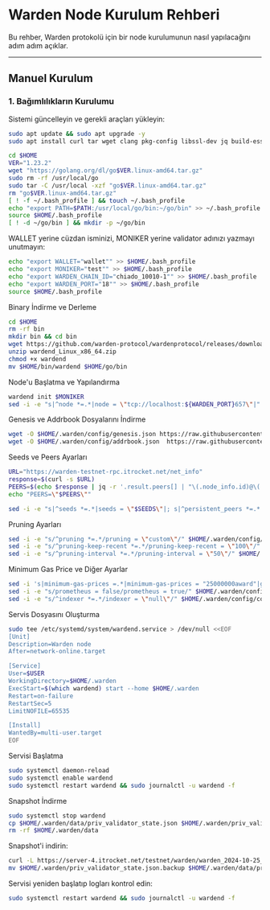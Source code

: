 # Warden Node Kurulum Rehberi

Bu rehber, Warden protokolü için bir node kurulumunun nasıl yapılacağını adım adım açıklar.

---

## Manuel Kurulum

### 1. Bağımlılıkların Kurulumu

Sistemi güncelleyin ve gerekli araçları yükleyin:

```bash
sudo apt update && sudo apt upgrade -y
sudo apt install curl tar wget clang pkg-config libssl-dev jq build-essential bsdmainutils git make ncdu gcc git jq chrony liblz4-tool -y
```

```bash
cd $HOME
VER="1.23.2"
wget "https://golang.org/dl/go$VER.linux-amd64.tar.gz"
sudo rm -rf /usr/local/go
sudo tar -C /usr/local -xzf "go$VER.linux-amd64.tar.gz"
rm "go$VER.linux-amd64.tar.gz"
[ ! -f ~/.bash_profile ] && touch ~/.bash_profile
echo "export PATH=$PATH:/usr/local/go/bin:~/go/bin" >> ~/.bash_profile
source $HOME/.bash_profile
[ ! -d ~/go/bin ] && mkdir -p ~/go/bin
```

WALLET yerine cüzdan isminizi, MONIKER yerine validator adınızı yazmayı unutmayın:
```bash
echo "export WALLET="wallet"" >> $HOME/.bash_profile
echo "export MONIKER="test"" >> $HOME/.bash_profile
echo "export WARDEN_CHAIN_ID="chiado_10010-1"" >> $HOME/.bash_profile
echo "export WARDEN_PORT="18"" >> $HOME/.bash_profile
source $HOME/.bash_profile
```

Binary İndirme ve Derleme
```bash
cd $HOME
rm -rf bin
mkdir bin && cd bin
wget https://github.com/warden-protocol/wardenprotocol/releases/download/v0.5.2/wardend_Linux_x86_64.zip
unzip wardend_Linux_x86_64.zip
chmod +x wardend
mv $HOME/bin/wardend $HOME/go/bin
```

 Node'u Başlatma ve Yapılandırma
```bash
wardend init $MONIKER
sed -i -e "s|^node *=.*|node = \"tcp://localhost:${WARDEN_PORT}657\"|" $HOME/.warden/config/client.toml
```

Genesis ve Addrbook Dosyalarını İndirme
```bash
wget -O $HOME/.warden/config/genesis.json https://raw.githubusercontent.com/CoinHuntersTR/props/refs/heads/main/warden/Chiado/genesis.json
wget -O $HOME/.warden/config/addrbook.json  https://raw.githubusercontent.com/CoinHuntersTR/props/refs/heads/main/warden/Chiado/addrbook.json
```

Seeds ve Peers Ayarları
```bash
URL="https://warden-testnet-rpc.itrocket.net/net_info"
response=$(curl -s $URL)
PEERS=$(echo $response | jq -r '.result.peers[] | "\(.node_info.id)@\(.remote_ip):" + (.node_info.listen_addr | capture("(?<ip>.+):(?<port>[0-9]+)$").port)' | paste -sd "," -)
echo "PEERS=\"$PEERS\""

sed -i -e "s|^seeds *=.*|seeds = \"$SEEDS\"|; s|^persistent_peers *=.*|persistent_peers = \"$PEERS\"|" $HOME/.warden/config/config.toml
```

Pruning Ayarları
```bash
sed -i -e "s/^pruning *=.*/pruning = \"custom\"/" $HOME/.warden/config/app.toml
sed -i -e "s/^pruning-keep-recent *=.*/pruning-keep-recent = \"100\"/" $HOME/.warden/config/app.toml
sed -i -e "s/^pruning-interval *=.*/pruning-interval = \"50\"/" $HOME/.warden/config/app.toml
```

Minimum Gas Price ve Diğer Ayarlar
```bash
sed -i 's|minimum-gas-prices =.*|minimum-gas-prices = "25000000award"|g' $HOME/.warden/config/app.toml
sed -i -e "s/prometheus = false/prometheus = true/" $HOME/.warden/config/config.toml
sed -i -e "s/^indexer *=.*/indexer = \"null\"/" $HOME/.warden/config/config.toml
```

Servis Dosyasını Oluşturma
```bash
sudo tee /etc/systemd/system/wardend.service > /dev/null <<EOF
[Unit]
Description=Warden node
After=network-online.target

[Service]
User=$USER
WorkingDirectory=$HOME/.warden
ExecStart=$(which wardend) start --home $HOME/.warden
Restart=on-failure
RestartSec=5
LimitNOFILE=65535

[Install]
WantedBy=multi-user.target
EOF
```

Servisi Başlatma
```bash
sudo systemctl daemon-reload
sudo systemctl enable wardend
sudo systemctl restart wardend && sudo journalctl -u wardend -f
```

Snapshot İndirme
```bash
sudo systemctl stop wardend
cp $HOME/.warden/data/priv_validator_state.json $HOME/.warden/priv_validator_state.json.backup
rm -rf $HOME/.warden/data
```

Snapshot'i indirin:
```bash
curl -L https://server-4.itrocket.net/testnet/warden/warden_2024-10-25_32787_snap.tar.lz4 | lz4 -dc - | tar -xf - -C $HOME/.warden
mv $HOME/.warden/priv_validator_state.json.backup $HOME/.warden/data/priv_validator_state.json
```

Servisi yeniden başlatıp logları kontrol edin:
```bash
sudo systemctl restart wardend && sudo journalctl -u wardend -f
```

